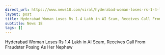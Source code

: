 ```yaml
---
direct_url: https://www.news18.com/viral/hyderabad-woman-loses-rs-1-4-lakh-in-ai-scam-receives-call-from-fraudster-posing-as-her-nephew-8666686.html
layout: post
title: Hyderabad Woman Loses Rs 1.4 Lakh in AI Scam, Receives Call From Fraudster Posing As Her Nephew
subtitle: News 18
tags: []
---
```


Hyderabad Woman Loses Rs 1.4 Lakh in AI Scam, Receives Call From Fraudster Posing As Her Nephew
